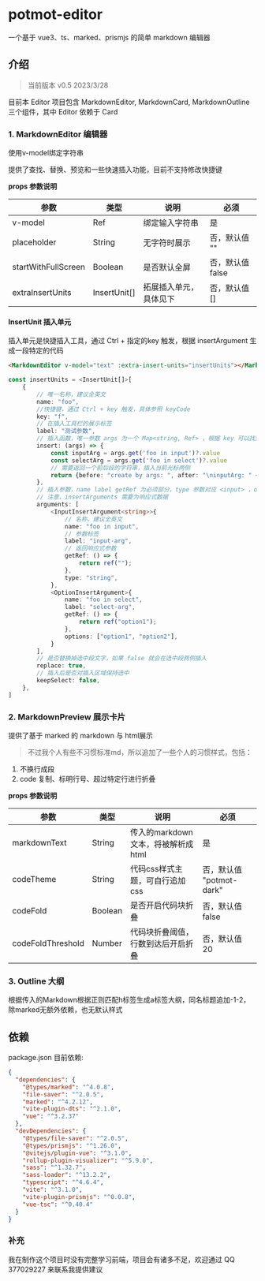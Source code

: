 # potmot-editor

一个基于 vue3、ts、marked、prismjs 的简单 markdown 编辑器

## 介绍

> 当前版本 v0.5 2023/3/28

目前本 Editor 项目包含 MarkdownEditor, MarkdownCard, MarkdownOutline 三个组件，其中 Editor 依赖于 Card

### 1. MarkdownEditor 编辑器

使用v-model绑定字符串

提供了查找、替换、预览和一些快速插入功能，目前不支持修改快捷键

**props 参数说明**

|参数| 类型 | 说明 | 必须 |
| -- | -- | -- | -- |
| v-model | Ref<String> | 绑定输入字符串 | 是 |
| placeholder | String | 无字符时展示 | 否，默认值 "" |
| startWithFullScreen | Boolean | 是否默认全屏 | 否，默认值 false |
| extraInsertUnits | InsertUnit[] | 拓展插入单元，具体见下 | 否，默认值 [] |

#### InsertUnit 插入单元

插入单元是快捷插入工具，通过 Ctrl + 指定的key 触发，根据 insertArgument 生成一段特定的代码

```html
<MarkdownEditor v-model="text" :extra-insert-units="insertUnits"></MarkdownEditor>
```

```typescript
const insertUnits = <InsertUnit[]>[
    {
        // 唯一名称，建议全英文
        name: "foo",
        //快捷键，通过 Ctrl + key 触发，具体参照 keyCode
        key: "f",
        // 在插入工具栏的展示标签
        label: "测试参数",
        // 插入函数，唯一参数 args 为一个 Map<string, Ref> ，根据 key 可以找到对应的 insertArguments
        insert: (args) => {
            const inputArg = args.get('foo in input')?.value
            const selectArg = args.get('foo in select')?.value
            // 需要返回一个前后段的字符串，插入当前光标两侧
            return {before: "create by args: ", after: "\ninputArg: " + inputArg + "\nselectArg: " + selectArg}
        },
        // 插入参数，name label getRef 为必须部分，type 参数对应 <input> ，options 参数对应 <select>
        // 注意，insertArguments 需要为响应式数据
        arguments: [
            <InputInsertArgument<string>>{
                // 名称，建议全英文
                name: "foo in input",
                // 参数标签
                label: "input-arg",
                // 返回响应式参数
                getRef: () => {
                    return ref("");
                },
                type: "string",
            },
            <OptionInsertArgument>{
                name: "foo in select",
                label: "select-arg",
                getRef: () => {
                    return ref("option1");
                },
                options: ["option1", "option2"],
            }
        ],
        // 是否替换掉选中段文字，如果 false 就会在选中段两侧插入
        replace: true,
        // 插入后是否对插入区域保持选中
        keepSelect: false,
    },
]
```

### 2. MarkdownPreview 展示卡片

提供了基于 marked 的 markdown 与 html展示
> 不过我个人有些不习惯标准md，所以追加了一些个人的习惯样式，包括：<br>
1. 不换行成段<br>
2. code 复制、标明行号、超过特定行进行折叠

**props 参数说明**

| 参数 | 类型 | 说明 | 必须 |
|--------------|--|-------------------------|---------------------|
| markdownText | String | 传入的markdown文本，将被解析成html | 是 |
| codeTheme | String | 代码css样式主题，可自行追加css | 否，默认值 "potmot-dark" |
| codeFold | Boolean | 是否开启代码块折叠 | 否，默认值 false |
| codeFoldThreshold | Number | 代码块折叠阈值，行数到达后开启折叠 | 否，默认值 20 |

### 3. Outline 大纲

根据传入的Markdown根据正则匹配h标签生成a标签大纲，同名标题追加-1\-2，除marked无额外依赖，也无默认样式

## 依赖

package.json 目前依赖:

```json
{
  "dependencies": {
    "@types/marked": "^4.0.8",
    "file-saver": "^2.0.5",
    "marked": "^4.2.12",
    "vite-plugin-dts": "^2.1.0",
    "vue": "^3.2.37"
  },
  "devDependencies": {
    "@types/file-saver": "^2.0.5",
    "@types/prismjs": "^1.26.0",
    "@vitejs/plugin-vue": "^3.1.0",
    "rollup-plugin-visualizer": "^5.9.0",
    "sass": "^1.32.7",
    "sass-loader": "^13.2.2",
    "typescript": "^4.6.4",
    "vite": "^3.1.0",
    "vite-plugin-prismjs": "^0.0.8",
    "vue-tsc": "^0.40.4"
  }
}
```

### 补充

我在制作这个项目时没有完整学习前端，项目会有诸多不足，欢迎通过 QQ 377029227 来联系我提供建议